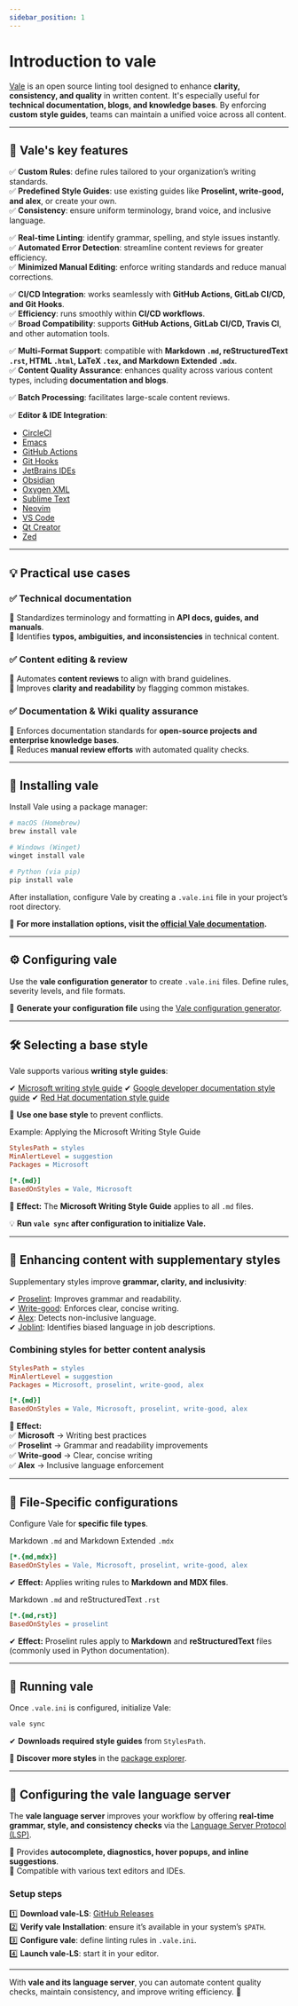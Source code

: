 ```yaml
---
sidebar_position: 1
---
```


# Introduction to vale

[Vale](https://vale.sh/) is an open source linting tool designed to enhance **clarity, consistency, and quality** in written content. It's especially useful for **technical documentation, blogs, and knowledge bases**. By enforcing **custom style guides**, teams can maintain a unified voice across all content.

---

## 🌟 Vale's key features

✅ **Custom Rules**: define rules tailored to your organization’s writing standards.  
✅ **Predefined Style Guides**: use existing guides like **Proselint, write-good, and alex**, or create your own.  
✅ **Consistency**: ensure uniform terminology, brand voice, and inclusive language.

✅ **Real-time Linting**: identify grammar, spelling, and style issues instantly.  
✅ **Automated Error Detection**: streamline content reviews for greater efficiency.  
✅ **Minimized Manual Editing**: enforce writing standards and reduce manual corrections.

✅ **CI/CD Integration**: works seamlessly with **GitHub Actions, GitLab CI/CD, and Git Hooks**.  
✅ **Efficiency**: runs smoothly within **CI/CD workflows**.  
✅ **Broad Compatibility**: supports **GitHub Actions, GitLab CI/CD, Travis CI**, and other automation tools.

✅ **Multi-Format Support**: compatible with **Markdown `.md`, reStructuredText `.rst`, HTML `.html`, LaTeX `.tex`, and Markdown Extended `.mdx`**.  
✅ **Content Quality Assurance**: enhances quality across various content types, including **documentation and blogs**.

✅ **Batch Processing**: facilitates large-scale content reviews.

✅ **Editor & IDE Integration**:

- [CircleCI](https://circleci.com/developer/orbs/orb/circleci/vale)
- [Emacs](https://github.com/tpeacock19/flymake-vale)
- [GitHub Actions](https://github.com/errata-ai/vale-action)
- [Git Hooks](https://vale.sh/docs/integrations/pre-commit)
- [JetBrains IDEs](https://plugins.jetbrains.com/plugin/19613-vale-cli/docs)
- [Obsidian](https://github.com/marcusolsson/obsidian-projects)
- [Oxygen XML](https://www.oxygenxml.com/doc/versions/23.1/ug-editor/topics/vale-linter-addon.html)
- [Sublime Text](https://packagecontrol.io/packages/LSP-vale-ls)
- [Neovim](https://github.com/dense-analysis/ale)
- [VS Code](https://github.com/chrischinchilla/vale-vscode)
- [Qt Creator](https://wiki.qt.io/Setting_Up_Vale)
- [Zed](https://github.com/koozz/zed-vale)

---

## 💡 Practical use cases

### ✅ Technical documentation

🔹 Standardizes terminology and formatting in **API docs, guides, and manuals**.  
🔹 Identifies **typos, ambiguities, and inconsistencies** in technical content.

### ✅ Content editing & review

🔹 Automates **content reviews** to align with brand guidelines.  
🔹 Improves **clarity and readability** by flagging common mistakes.

### ✅ Documentation & Wiki quality assurance

🔹 Enforces documentation standards for **open-source projects and enterprise knowledge bases**.  
🔹 Reduces **manual review efforts** with automated quality checks.

---

## 🔧 Installing vale

Install Vale using a package manager:

```bash
# macOS (Homebrew)
brew install vale  

# Windows (Winget)
winget install vale  

# Python (via pip)
pip install vale  
```

After installation, configure Vale by creating a `.vale.ini` file in your project’s root directory.

📖 **For more installation options, visit the [official Vale documentation](https://vale.sh/docs/).**

---

## ⚙️ Configuring vale

Use the **vale configuration generator** to create `.vale.ini` files. Define rules, severity levels, and file formats.

📌 **Generate your configuration file** using the [Vale configuration generator](https://vale.sh/generator).

---

## 🛠️ Selecting a base style

Vale supports various **writing style guides**:

✔ [Microsoft writing style guide](https://learn.microsoft.com/en-us/style-guide/welcome/)
✔ [Google developer documentation style guide](https://developers.google.com/style) 
✔ [Red Hat documentation style guide](https://redhat-documentation.github.io/vale-at-red-hat/docs/main/user-guide/redhat-style-for-vale/?utm_source=chatgpt.com)

🔹 **Use one base style** to prevent conflicts.

Example: Applying the Microsoft Writing Style Guide

```ini
StylesPath = styles
MinAlertLevel = suggestion
Packages = Microsoft

[*.{md}]
BasedOnStyles = Vale, Microsoft
```

📌 **Effect:** The **Microsoft Writing Style Guide** applies to all `.md` files.

💡 **Run `vale sync` after configuration to initialize Vale.**

---

## 🔗 Enhancing content with supplementary styles

Supplementary styles improve **grammar, clarity, and inclusivity**:

✔ [Proselint](https://github.com/amperser/proselint): Improves grammar and readability.  
✔ [Write-good](https://github.com/btford/write-good): Enforces clear, concise writing.  
✔ [Alex](https://github.com/get-alex/alex): Detects non-inclusive language.  
✔ [Joblint](https://github.com/errata-ai/Joblint?tab=readme-ov-file): Identifies biased language in job descriptions.

### Combining styles for better content analysis

```ini
StylesPath = styles
MinAlertLevel = suggestion
Packages = Microsoft, proselint, write-good, alex

[*.{md}]
BasedOnStyles = Vale, Microsoft, proselint, write-good, alex
```

📌 **Effect:**  
✅ **Microsoft** → Writing best practices  
✅ **Proselint** → Grammar and readability improvements  
✅ **Write-good** → Clear, concise writing  
✅ **Alex** → Inclusive language enforcement

---

## 📝 File-Specific configurations

Configure Vale for **specific file types**.

Markdown `.md` and Markdown Extended `.mdx`

```ini
[*.{md,mdx}]
BasedOnStyles = Vale, Microsoft, proselint, write-good, alex
```

✔ **Effect:** Applies writing rules to **Markdown and MDX files**.

Markdown `.md` and reStructuredText `.rst`

```ini
[*.{md,rst}]
BasedOnStyles = proselint
```

✔ **Effect:** Proselint rules apply to **Markdown** and **reStructuredText** files (commonly used in Python documentation).

---

## 🔄 Running vale

Once `.vale.ini` is configured, initialize Vale:

```sh
vale sync
```

✔ **Downloads required style guides** from `StylesPath`.

📌 **Discover more styles** in the [package explorer](https://vale.sh/explorer).

---

## 🔧 Configuring the vale language server

The **vale language server** improves your workflow by offering **real-time grammar, style, and consistency checks** via the [Language Server Protocol (LSP)](https://microsoft.github.io/language-server-protocol/).

🔹 Provides **autocomplete, diagnostics, hover popups, and inline suggestions**.  
🔹 Compatible with various text editors and IDEs.

### Setup steps

1️⃣ **Download vale-LS**: [GitHub Releases](https://github.com/errata-ai/vale-ls/releases)  
2️⃣ **Verify vale Installation**: ensure it’s available in your system’s `$PATH`.  
3️⃣ **Configure vale**: define linting rules in `.vale.ini`.  
4️⃣ **Launch vale-LS**: start it in your editor.

---

With **vale and its language server**, you can automate content quality checks, maintain consistency, and improve writing efficiency. 🚀
